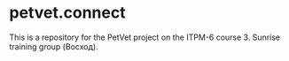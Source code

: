 # petvet.connect
This is a repository for the PetVet project on the ITPM-6 course 3. Sunrise training group (Восход).
